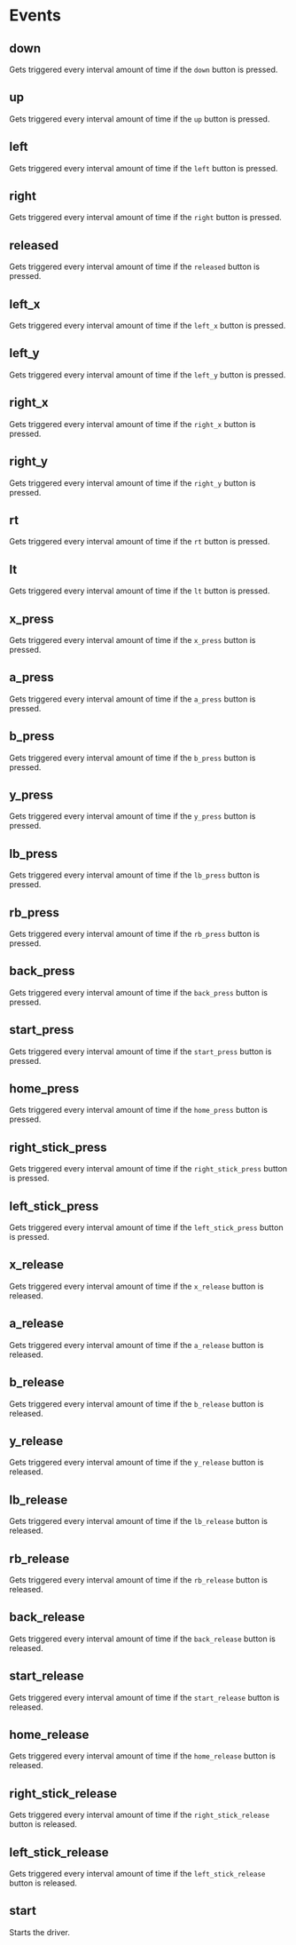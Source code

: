 # Events

## down

Gets triggered every interval amount of time if the `down` button is pressed.

## up

Gets triggered every interval amount of time if the `up` button is pressed.

## left

Gets triggered every interval amount of time if the `left` button is pressed.

## right

Gets triggered every interval amount of time if the `right` button is pressed.

## released

Gets triggered every interval amount of time if the `released` button is pressed.

## left_x

Gets triggered every interval amount of time if the `left_x` button is pressed.

## left_y

Gets triggered every interval amount of time if the `left_y` button is pressed.

## right_x

Gets triggered every interval amount of time if the `right_x` button is pressed.

## right_y

Gets triggered every interval amount of time if the `right_y` button is pressed.

## rt

Gets triggered every interval amount of time if the `rt` button is pressed.

## lt

Gets triggered every interval amount of time if the `lt` button is pressed.

## x_press

Gets triggered every interval amount of time if the `x_press` button is pressed.

## a_press

Gets triggered every interval amount of time if the `a_press` button is pressed.

## b_press

Gets triggered every interval amount of time if the `b_press` button is pressed.

## y_press

Gets triggered every interval amount of time if the `y_press` button is pressed.

## lb_press

Gets triggered every interval amount of time if the `lb_press` button is pressed.

## rb_press

Gets triggered every interval amount of time if the `rb_press` button is pressed.

## back_press

Gets triggered every interval amount of time if the `back_press` button is pressed.

## start_press

Gets triggered every interval amount of time if the `start_press` button is pressed.

## home_press

Gets triggered every interval amount of time if the `home_press` button is pressed.

## right_stick_press

Gets triggered every interval amount of time if the `right_stick_press` button is pressed.

## left_stick_press

Gets triggered every interval amount of time if the `left_stick_press` button is pressed.

## x_release

Gets triggered every interval amount of time if the `x_release` button is released.

## a_release

Gets triggered every interval amount of time if the `a_release` button is released.

## b_release

Gets triggered every interval amount of time if the `b_release` button is released.

## y_release

Gets triggered every interval amount of time if the `y_release` button is released.

## lb_release

Gets triggered every interval amount of time if the `lb_release` button is released.

## rb_release

Gets triggered every interval amount of time if the `rb_release` button is released.

## back_release

Gets triggered every interval amount of time if the `back_release` button is released.

## start_release

Gets triggered every interval amount of time if the `start_release` button is released.

## home_release

Gets triggered every interval amount of time if the `home_release` button is released.

## right_stick_release

Gets triggered every interval amount of time if the `right_stick_release` button is released.

## left_stick_release

Gets triggered every interval amount of time if the `left_stick_release` button is released.

## start

Starts the driver.



